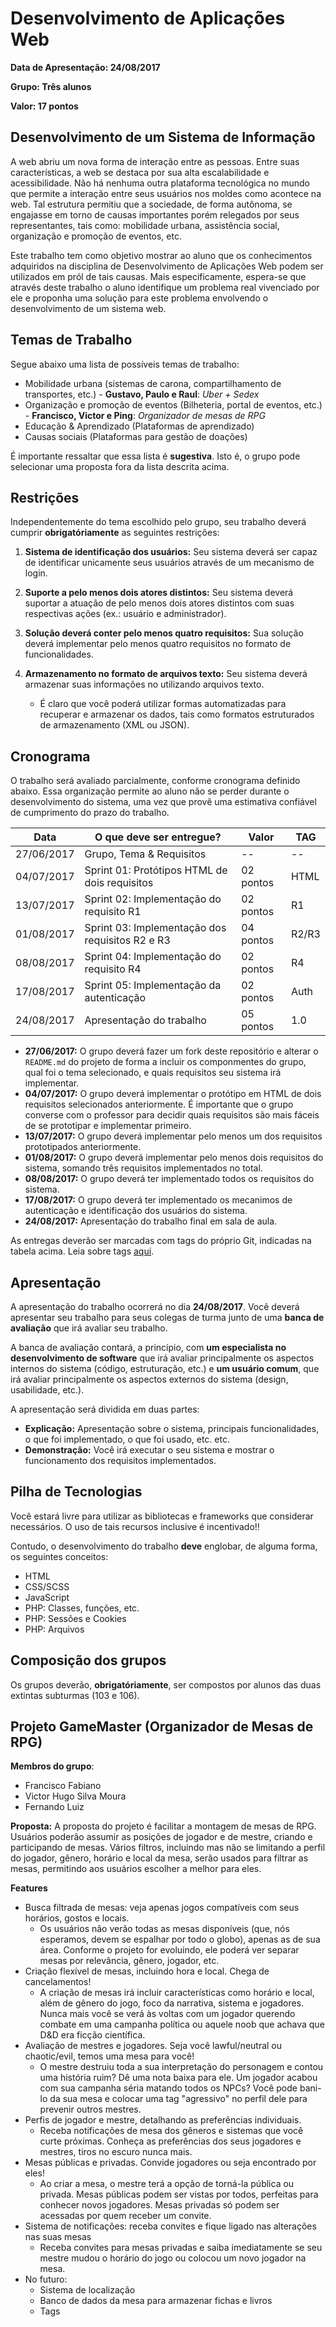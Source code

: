 # Desenvolvimento de Aplicações Web

**Data de Apresentação: 24/08/2017**

**Grupo: Três alunos**

**Valor: 17 pontos**

## Desenvolvimento de um Sistema de Informação

A web abriu um nova forma de interação entre as pessoas. Entre suas características, a web se destaca por sua alta escalabilidade e acessibilidade. Não há nenhuma outra plataforma tecnológica no mundo que permite a interação entre seus usuários nos moldes como acontece na web. Tal estrutura permitiu que a sociedade, de forma autônoma, se engajasse em torno de causas importantes porém relegados por seus representantes, tais como: mobilidade urbana, assistência social, organização e promoção de eventos, etc.

Este trabalho tem como objetivo mostrar ao aluno que os conhecimentos adquiridos na disciplina de Desenvolvimento de Aplicações Web podem ser utilizados em pról de tais causas. Mais especificamente, espera-se que através deste trabalho o aluno identifique um problema real vivenciado por ele e proponha uma solução para este problema envolvendo o desenvolvimento de um sistema web.

## Temas de Trabalho

Segue abaixo uma lista de possíveis temas de trabalho:

* Mobilidade urbana (sistemas de carona, compartilhamento de transportes, etc.) - **Gustavo, Paulo e Raul**: *Uber + Sedex*
* Organização e promoção de eventos (Bilheteria, portal de eventos, etc.) - **Francisco, Victor e Ping**: *Organizador de mesas de RPG*
* Educação & Aprendizado (Plataformas de aprendizado)
* Causas sociais (Plataformas para gestão de doações)

É importante ressaltar que essa lista é **sugestiva**. Isto é, o grupo pode selecionar uma proposta fora da lista descrita acima.

## Restrições

Independentemente do tema escolhido pelo grupo, seu trabalho deverá cumprir **obrigatóriamente** as seguintes restrições:

1. **Sistema de identificação dos usuários:** Seu sistema deverá ser capaz de identificar unicamente seus usuários através de um mecanismo de login.

2. **Suporte a pelo menos dois atores distintos:** Seu sistema deverá suportar a atuação de pelo menos dois atores distintos com suas respectivas ações (ex.: usuário e administrador).

3. **Solução deverá conter pelo menos quatro requisitos:** Sua solução deverá implementar pelo menos quatro requisitos no formato de funcionalidades.

4. **Armazenamento no formato de arquivos texto:** Seu sistema deverá armazenar suas informações no utilizando arquivos texto.
	* É claro que você poderá utilizar formas automatizadas para recuperar e armazenar os dados, tais como formatos estruturados de armazenamento (XML ou JSON).

## Cronograma

O trabalho será avaliado parcialmente, conforme cronograma definido abaixo. Essa organização permite ao aluno não se perder durante o desenvolvimento do sistema, uma vez que provê uma estimativa confiável de cumprimento do prazo do trabalho.

| Data       | O que deve ser entregue?                        | Valor     | TAG   |
|------------|-------------------------------------------------|-----------|-------|
| 27/06/2017 | Grupo, Tema & Requisitos                        | --        | --    |
| 04/07/2017 | Sprint 01: Protótipos HTML de dois requisitos   | 02 pontos | HTML  |
| 13/07/2017 | Sprint 02: Implementação do requisito R1        | 02 pontos | R1    |
| 01/08/2017 | Sprint 03: Implementação dos requisitos R2 e R3 | 04 pontos | R2/R3 |
| 08/08/2017 | Sprint 04: Implementação do requisito R4        | 02 pontos | R4    |
| 17/08/2017 | Sprint 05: Implementação da autenticação        | 02 pontos | Auth  |
| 24/08/2017 | Apresentação do trabalho                        | 05 pontos | 1.0   |


* **27/06/2017:** O grupo deverá fazer um fork deste repositório e alterar o `README.md` do projeto de forma a incluir os componmentes do grupo, qual foi o tema selecionado, e quais requisitos seu sistema irá implementar.
* **04/07/2017:** O grupo deverá implementar o protótipo em HTML de dois requisitos selecionados anteriormente. É importante que o grupo converse com o professor para decidir quais requisitos são mais fáceis de se prototipar e implementar primeiro.
* **13/07/2017:** O grupo deverá implementar pelo menos um dos requisitos prototipados anteriormente.
* **01/08/2017:** O grupo deverá implementar pelo menos dois requisitos do sistema, somando três requisitos implementados no total.
* **08/08/2017:** O grupo deverá ter implementado todos os requisitos do sistema.
* **17/08/2017:** O grupo deverá ter implementado os mecanimos de autenticação e identificação dos usuários do sistema.
* **24/08/2017:** Apresentação do trabalho final em sala de aula.

As entregas deverão ser marcadas com tags do próprio Git, indicadas na tabela acima. Leia sobre tags [aqui](http://imasters.com.br/artigo/21127/software-livre/como-trabalhar-com-tags-no-git/?trace=1519021197&source=single).

## Apresentação

A apresentação do trabalho ocorrerá no dia **24/08/2017**. Você deverá apresentar seu trabalho para seus colegas de turma junto de uma **banca de avaliação** que irá avaliar seu trabalho.

A banca de avaliação contará, a princípio, com **um especialista no desenvolvimento de software** que irá avaliar principalmente os aspectos internos do sistema (código, estruturação, etc.) e **um usuário comum**, que irá avaliar principalmente os aspectos externos do sistema (design, usabilidade, etc.).

A apresentação será dividida em duas partes:

* **Explicação:** Apresentação sobre o sistema, principais funcionalidades, o que foi implementado, o que foi usado, etc. etc.
* **Demonstração:** Você irá executar o seu sistema e mostrar o funcionamento dos requisitos implementados.

## Pilha de Tecnologias

Você estará livre para utilizar as bibliotecas e frameworks que considerar necessários. O uso de tais recursos inclusive é incentivado!!

Contudo, o desenvolvimento do trabalho **deve** englobar, de alguma forma, os seguintes conceitos:

* HTML
* CSS/SCSS
* JavaScript
* PHP: Classes, funções, etc.
* PHP: Sessões e Cookies
* PHP: Arquivos

## Composição dos grupos

Os grupos deverão, **obrigatóriamente**, ser compostos por alunos das duas extintas subturmas (103 e 106).

## Projeto GameMaster (Organizador de Mesas de RPG)

**Membros do grupo**:
* Francisco Fabiano
* Victor Hugo Silva Moura
* Fernando Luiz

**Proposta:**
A proposta do projeto é facilitar a montagem de mesas de RPG. Usuários poderão assumir as posições de jogador e de mestre, criando e participando de mesas.
Vários filtros, incluindo mas não se limitando a perfil do jogador, gênero, horário e local da mesa, serão usados para filtrar as mesas, permitindo aos usuários escolher a melhor para eles.

**Features**
* Busca filtrada de mesas: veja apenas jogos compatíveis com seus horários, gostos e locais.
	* Os usuários não verão todas as mesas disponíveis (que, nós esperamos, devem se espalhar por todo o globo), apenas as de sua área. Conforme o projeto for evoluindo, ele poderá ver separar mesas por relevância, gênero, jogador, etc.
* Criação flexível de mesas, incluindo hora e local. Chega de cancelamentos!
	* A criação de mesas irá incluir características como horário e local, além de gênero do jogo, foco da narrativa, sistema e jogadores. Nunca mais você se verá às voltas com um jogador querendo combate em uma campanha política ou aquele noob que achava que D&D era ficção científica.
* Avaliação de mestres e jogadores. Seja você lawful/neutral ou chaotic/evil, temos uma mesa para você!
	* O mestre destruiu toda a sua interpretação do personagem e contou uma história ruim? Dê uma nota baixa para ele. Um jogador acabou com sua campanha séria matando todos os NPCs? Você pode bani-lo da sua mesa e colocar uma tag "agressivo" no perfil dele para prevenir outros mestres.
* Perfis de jogador e mestre, detalhando as preferências individuais.
	* Receba notificações de mesa dos gêneros e sistemas que você curte próximas. Conheça as preferências dos seus jogadores e mestres, tiros no escuro nunca mais.
* Mesas públicas e privadas. Convide jogadores ou seja encontrado por eles!
	* Ao criar a mesa, o mestre terá a opção de torná-la pública ou privada. Mesas públicas podem ser vistas por todos, perfeitas para conhecer novos jogadores. Mesas privadas só podem ser acessadas por quem receber um convite.
* Sistema de notificações: receba convites e fique ligado nas alterações nas suas mesas
	* Receba convites para mesas privadas e saiba imediatamente se seu mestre mudou o horário do jogo ou colocou um novo jogador na mesa.
* No futuro:
	* Sistema de localização
	* Banco de dados da mesa para armazenar fichas e livros
	* Tags